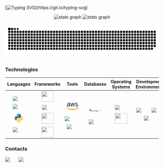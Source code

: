 [![Typing SVG](https://readme-typing-svg.herokuapp.com/?color=ffffff&size=35&center=true&vCenter=true&width=1000&lines=Hi+👋+!+My+name+is+Maria+Elissa;I'm+from+Brazil;)](https://git.io/typing-svg)


<div align="center">
  <img  src="https://github-readme-stats.vercel.app/api?username=elissatavares&show_icons=true&theme=radical&include_all_commits=true&count_private=true" height="157" alt="stats graph"/>
  <img  src="https://github-readme-stats.vercel.app/api/top-langs/?username=elissatavares&layout=compact&langs_count=7&theme=radical" height="157" alt="stats graph"/>
</div>

<div align="center">
<br clear="both">

<img src="https://raw.githubusercontent.com/elissatavares/elissatavares/output/snake.svg" alt="Snake animation" />
</div>


### Technologies




| Languages | Frameworks | Tools | Databases | Operating Systems | Development Environments | Version Control |
|-----------|------------|-------|-----------|-------------------|--------------|----------------|
| <div style="text-align: center;"><div style="display: flex; justify-content: center; align-items: center; flex-wrap: wrap; gap: 10px;"><img src="https://cdn.jsdelivr.net/gh/devicons/devicon/icons/java/java-original.svg" width="40px"><img src="https://cdn.jsdelivr.net/gh/devicons/devicon/icons/kotlin/kotlin-original.svg" width="40px"><img src="https://raw.githubusercontent.com/github/explore/master/topics/python/python.png" width="40px"><img src="https://cdn.jsdelivr.net/gh/devicons/devicon/icons/c/c-original.svg" width="40px"></div></div> | <div style="text-align: center;"><div style="display: flex; justify-content: center; align-items: center; flex-wrap: wrap; gap: 10px;"><img src="https://cdn.simpleicons.org/spring/6DB33F" width="40px" height="35px"><img src="https://cdn.jsdelivr.net/gh/devicons/devicon@latest/icons/quarkus/quarkus-original.svg" width="35px" /><img src="https://cdn.simpleicons.org/selenium/43B02A" width="40px" height="35px"><img src="https://cdn.jsdelivr.net/gh/devicons/devicon@latest/icons/junit/junit-original.svg" width="40px" height="35px"></div></div> | <div style="text-align: center;"><div style="display: flex; justify-content: center; align-items: center; flex-wrap: wrap; gap: 10px;"><img src="https://raw.githubusercontent.com/github/explore/main/topics/aws/aws.png" width="45px"><img src="https://cdn.jsdelivr.net/gh/devicons/devicon@latest/icons/docker/docker-original.svg" width="50px"><img src="https://cdn.jsdelivr.net/gh/devicons/devicon@latest/icons/githubactions/githubactions-original.svg" width="37px"/></div></div>| <div style="text-align: center;"><div style="display: flex; justify-content: center; align-items: center; flex-wrap: wrap; gap: 10px;"><img src="https://raw.githubusercontent.com/github/explore/master/topics/mongodb/mongodb.png" width="40px"><img src="https://cdn.jsdelivr.net/gh/devicons/devicon@latest/icons/postgresql/postgresql-original.svg" width="43px"></div></div> | <div style="text-align: center;"><div style="display: flex; justify-content: center; align-items: center; flex-wrap: wrap; gap: 10px;"><img src="https://cdn.jsdelivr.net/gh/devicons/devicon@latest/icons/linux/linux-original.svg" width="40px"><img src="https://cdn.jsdelivr.net/gh/devicons/devicon/icons/windows11/windows11-original.svg" width="40px" height="35px"></div></div> | <div style="text-align: center;"><div style="display: flex; justify-content: center; align-items: center; flex-wrap: wrap; gap: 10px;"><img src="https://cdn.jsdelivr.net/gh/devicons/devicon/icons/intellij/intellij-original.svg" width="40px"><img src="https://img.icons8.com/fluent/48/000000/visual-studio-code-2019.png" width="40px"><img src="https://cdn.jsdelivr.net/gh/devicons/devicon@latest/icons/jupyter/jupyter-original-wordmark.svg" width="40px"/></div></div> | <div style="text-align: center;"><div style="display: flex; justify-content: center; align-items: center; flex-wrap: wrap; gap: 10px;"><img src="https://cdn.jsdelivr.net/gh/devicons/devicon/icons/git/git-original.svg" width="40px"></div></div> |


<!--[![Ashutosh's github activity graph](https://github-readme-activity-graph.vercel.app/graph?username=ma-elissa&bg_color=141321&color=00ff00&line=00ff00&point=ffffff&area=true&hide_border=true&title_color=ffffff&custom_title_size=22&width=300&height=250)](https://github.com/ashutosh00710/github-readme-activity-graph)-->


 ### Contacts
 
  <div align="left">
  <a href = "mailto:maelissatavares@gmail.com"><img src="https://img.shields.io/badge/Gmail-D14836?style=for-the-badge&logo=gmail&logoColor=white" height="33" target="_blank"></a>
  <img width="20" />
  <a href="https://www.linkedin.com/in/elissatavares/" target="_blank"><img src="https://img.shields.io/badge/-LinkedIn-%230077B5?style=for-the-badge&logo=linkedin&logoColor=white" height="33" target="_blank"></a> 
</div>

